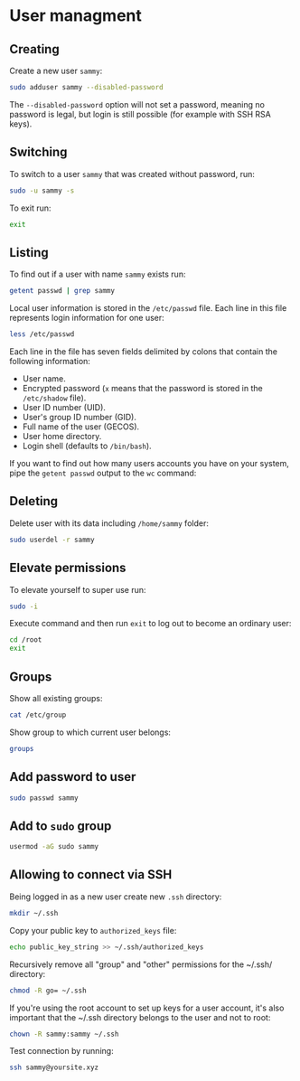 # User managment

## Creating

Create a new user `sammy`:

```bash
sudo adduser sammy --disabled-password
```

The `--disabled-password` option will not set a password, meaning no password is legal, but login is still possible (for example with SSH RSA keys).

## Switching

To switch to a user `sammy` that was created without password, run:

```bash
sudo -u sammy -s
```

To exit run:

```bash
exit
```

## Listing

To find out if a user with name `sammy` exists run:

```bash
getent passwd | grep sammy
```

Local user information is stored in the `/etc/passwd` file. Each line in this file represents login information for one user:

```bash
less /etc/passwd
```

Each line in the file has seven fields delimited by colons that contain the following information:

- User name.
- Encrypted password (`x` means that the password is stored in the `/etc/shadow` file).
- User ID number (UID).
- User's group ID number (GID).
- Full name of the user (GECOS).
- User home directory.
- Login shell (defaults to `/bin/bash`).

If you want to find out how many users accounts you have on your system, pipe the `getent passwd` output to the `wc` command:

## Deleting

Delete user with its data including `/home/sammy` folder:

```bash
sudo userdel -r sammy
```

## Elevate permissions

To elevate yourself to super use run:

```bash
sudo -i
```

Execute command and then run `exit` to log out to become an ordinary user:

```bash
cd /root
exit
```

## Groups

Show all existing groups:

```bash
cat /etc/group
```

Show group to which current user belongs:

```bash
groups
```

## Add password to user

```bash
sudo passwd sammy
```

## Add to `sudo` group

```bash
usermod -aG sudo sammy
```

## Allowing to connect via SSH

Being logged in as a new user create new `.ssh` directory:

```bash
mkdir ~/.ssh
```

Copy your public key to `authorized_keys` file:

```bash
echo public_key_string >> ~/.ssh/authorized_keys
```

Recursively remove all "group" and "other" permissions for the ~/.ssh/ directory:

```bash
chmod -R go= ~/.ssh
```

If you're using the root account to set up keys for a user account, it's also important that the ~/.ssh directory belongs to the user and not to root:

```bash
chown -R sammy:sammy ~/.ssh
```

Test connection by running:

```bash
ssh sammy@yoursite.xyz
```
